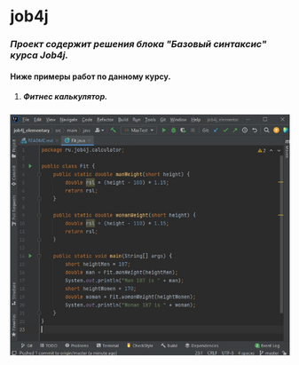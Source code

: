 # job4j

### *Проект содержит решения блока "Базовый синтаксис" курса Job4j.*
#### Ниже примеры работ по данному курсу.
1. ##### Фитнес калькулятор.
![Fit](images/Fit.jpg)